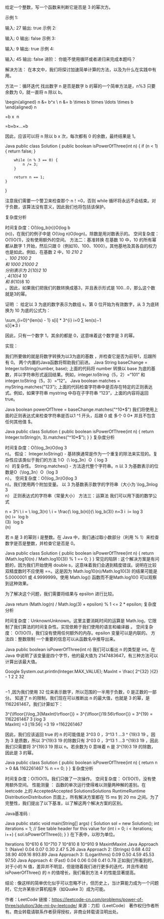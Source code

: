 给定一个整数，写一个函数来判断它是否是 3 的幂次方。

示例 1:

输入: 27
输出: true
示例 2:

输入: 0
输出: false
示例 3:

输入: 9
输出: true
示例 4:

输入: 45
输出: false
进阶：
你能不使用循环或者递归来完成本题吗？


解决方法：
在本文中，我们将探讨加速简单计算的方法，以及为什么在实践中有用。

方法一：循环迭代
找出数字 n 是否是数字 b 的幂的一个简单方法是，n%3 只要余数为 0，就一直将 n 除以 b。

\begin{aligned} n &= b^x \ n &= b \times b \times \ldots \times b \end{aligned}
n
​	
  
=b 
x
  n
​	
  
=b×b×…×b
​	
 

因此，应该可以将 n 除以 b x 次，每次都有 0 的余数，最终结果是 1。

Java
public class Solution {
    public boolean isPowerOfThree(int n) {
        if (n < 1) {
            return false;
        }

        while (n % 3 == 0) {
            n /= 3;
        }

        return n == 1;
    }
}

注意我们需要一个警卫来检查那个 n！=0，否则 while 循环将永远不会结束。对于负数，该算法没有意义，因此我们也将包括该保护。

复杂度分析

时间复杂度：O(\log_b(n))O(log 
b
​	
 (n))，在我们的例子中是 O(\log n)O(logn)。除数是用对数表示的。
空间复杂度：O(1)O(1)，没有使用额外的空间。
方法二：基准转换
在基数 10 中，10 的所有幂都从数字 1 开始，然后只跟 0（例如10、100、1000）。其他基地及其各自的权力也是如此。例如，在基数 2 中，10 _210 
2
​	
 、100 _2100 
2
​	
  和 1000 _21000 
2
​	
  分别表示为 2_{10}2 
10
​	
 , 4_{10}4 
10
​	
  和 8_{10}8 
10
​	
 。因此，如果我们把我们的数转换成基3，并且表示形式是 100…0，那么这个数就是3的幂。

证明 ：
给定以 3 为底的数字表示为数组 s，第 0 位开始为有效数字，从 3 为底转换为 10 为底的公式为：

\sum_{i=0}^{len(s) - 1} s[i] * 3^{i}
i=0
∑
len(s)−1
​	
 s[i]∗3 
i
 

因此，只有一个数字 1，其余的都是 0，这意味着这个数字是 3 的幂。

实现：

我们所要做的就是将数字转换为以3为底的基数 ，并检查它是否为前导1，后跟所有 0。
两个内置的Java函数将帮助我们前进。
Java
String baseChange = Integer.toString(number, base);
上面的代码将 number 转换以 base 为底的基数，并以字符串形式返回结果。例如，integer.toString（5，2）=“101” 和 integer.toString（5，3）=“12”。
Java
boolean matches = myString.matches("123");
上面的代码检查字符串中是否存在特定的正则表达式。例如，如果字符串 mystring 中存在子字符串 “123”，上面的内容将返回 true。

Java
boolean powerOfThree = baseChange.matches("^10*$")
我们将使用上面的正则表达式来检查字符串是否以1 ^1 开头，后跟 0 或 多个 0 0* 并且不包含任何其他值 $。

Java
public class Solution {
    public boolean isPowerOfThree(int n) {
        return Integer.toString(n, 3).matches("^10*$");
    }
}
复杂度分析

时间复杂度：O(\log_3n)O(log 
3
​	
 n)。
假设：
Integer.toString() - 基转换通常是作为一个重复的除法来实现的。复杂性应该类似于我们的方法 1:O（\ log_3n）O（ log 
3
​	
 n）的复杂性。
String.matches() - 方法迭代整个字符串。n 以 3 为基数表示的位数是O（\log_3n）O（log 
3
​	
 n）。
空间复杂度：O(\log_3n)O(log 
3
​	
 n)。我们使用两个附加变量。
以 3 为基数表示数字的字符串（大小为 \log_3nlog 
3
​	
 n）
正则表达式的字符串（常量大小）
方法三：运算法
我们可以用下面的数学公式

n = 3^i \ i = \ log_3(n) \ i = \frac{\ log_b(n)}{\ log_b(3)}
n=3 
i
  i= log 
3
​	
 (n) i= 
 log 
b
​	
 (3)
 log 
b
​	
 (n)
​	
 

若 n 是 3 的幂则 i 是整数。在 Java 中，我们通过取小数部分（利用 % 1）来检查数字是否是整数，并检查它是否是 0。

Java
public class Solution {
    public boolean isPowerOfThree(int n) {
        return (Math.log10(n) / Math.log10(3)) % 1 == 0;
    }
}
常见的陷阱 :
这个解决方案是有问题的，因为我们开始使用 double s，这意味着我们会遇到精度错误。说明在比较双精度数时不应使用 ==。这是因为 Math.log10(n)/Math.log10(3) 的结果可能是 5.0000001 或 4.9999999。使用 Math.log() 函数而不是Math.log10() 可以观察到这种效果。

为了解决这个问题，我们需要将结果与 epsilon 进行比较。

Java
return (Math.log(n) / Math.log(3) + epsilon) % 1 <= 2 * epsilon;
复杂度分析

时间复杂度：UnknownUnknown。这里主要消耗时间的运算是 Math.log，它限制了我们算法的时间复杂性。实现依赖于我们使用的语言和编译器 。
空间复杂度： O(1)O(1)，我们没有使用任何额外的内存。epsilon 变量可以是内联的。
方法四：整数限制
一个重要的信息可以从函数名中推导出来。

Java
public boolean isPowerOfThree(int n)
我们可以看出 n 的类型是 int。在 Java 中说明了该变量是四个字节，他的最大值为 2147483647。有三种方法可以计算出该最大值。

Google
System.out.println(Integer.MAX_VALUE);
MaxInt = \frac{ 2^{32} }{2} - 1 
2
2 
32
 
​	
 −1 ,因为我们使用 32 位来表示数字，所以范围的一半用于负数，0 是正数的一部分。
知道了 n 的限制，我们现在可以推断出 n 的最大值，也就是 3 的幂，是 1162261467。我们计算如下：

3^{\lfloor{}\log_3{MaxInt}\rfloor{}} = 3^{\lfloor{}19.56\rfloor{}} = 3^{19} = 1162261467
3 
⌊log 
3
​	
 MaxInt⌋
 =3 
⌊19.56⌋
 =3 
19
 =1162261467

因此，我们应该返回 true 的 n 的可能值是 3^03 
0
 ，3^13 
1
 …3 ^ {19}3 
19
 。因为 3 是质数，所以 3^{19}3 
19
  的除数只有 3^03 
0
 ，3^13 
1
 …3 ^{19}3 
19
 ，因此我们只需要将 3^{19}3 
19
  除以 n。若余数为 0 意味着 n 是 3^{19}3 
19
  的除数，因此是 3 的幂。

Java
public class Solution {
    public boolean isPowerOfThree(int n) {
        return n > 0 && 1162261467 % n == 0;
    }
}
复杂度分析

时间复杂度：O(1)O(1)。我们只做了一次操作。
空间复杂度： O(1)O(1)，没有使用额外空间。
性能测量 ：
函数的单次运行使得难以测量两种解的差别。在 leetcode 上的 AcceptedAccepted SolutionsSolutions RuntimeRuntime DistributionDistribution 页面上，所有解决方案都在 15 ms 到 20 ms 之间。为了完整性，我们提出了以下基准，以了解这两个解决方案的区别。

Java基准码 :

Java
public static void main(String[] args) {
    Solution sol = new Solution();
    int iterations = 1; // See table header for this value
    for (int i = 0; i < iterations; i++) {
        sol.isPowerOfThree(i);
    }
}
在下表中，以秒为单位。

Iterations	10^610 
6
 	10^710 
7
 	10^810 
8
 	10^910 
9
 	MaxintMaxint
Java Approach 1: (Naive)	0.04	0.07	0.30	2.47	5.26
Java Approach 2: (Strings)	0.68	4.02	38.90	409.16	893.89
Java Approach 3: (Logarithms)	0.09	0.50	4.59	45.53	97.50
Java Approach 4: (Fast)	0.04	0.06	0.08	0.41	0.78
正如我们所看到的，对于小的 N 值，差异并不明显，但是随着我们进行更多的迭代，并且传递给 isPowerOfThree() 的 n 的值增长，我们看到方法 4 的性能显著提高。

结论 :
像这样的简单优化似乎可以忽略不计，但历史上，当计算能力成为一个问题时，它允许某些计算机程序（如Quake 3）成为可能。

作者：LeetCode
链接：https://leetcode-cn.com/problems/power-of-three/solution/3de-mi-by-leetcode/
来源：力扣（LeetCode）
著作权归作者所有。商业转载请联系作者获得授权，非商业转载请注明出处。